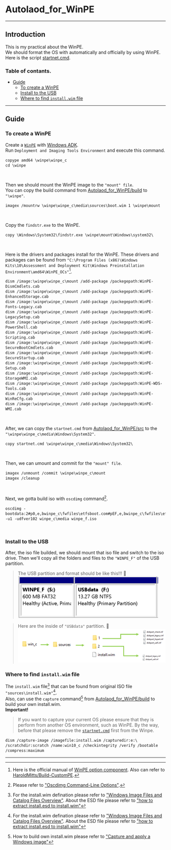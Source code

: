 # Autolaod_for_WinPE<br>

***

## Introduction <br>
This is my practical about the WinPE.<br>
We should format the OS with automatically and officially by using WinPE.<br>
Here is the script [startnet.cmd](https://github.com/yutsunoki/Autolaod_for_WinPE/edit/main/src/startnet.cmd).<br>

### Table of contants.
* [Guide](https://github.com/yutsunoki/Autolaod_for_WinPE/blob/main/README.md#guide)
  - [To create a WinPE](https://github.com/yutsunoki/Autolaod_for_WinPE/blob/main/README.md#to-create-a-WinPE) 
  - [Install to the USB](https://github.com/yutsunoki/Autolaod_for_WinPE/blob/main/README.md#install-to-the-USB)
  - [Where to find `install.wim` file](https://github.com/yutsunoki/Autolaod_for_WinPE/blob/main/README.md#where-to-find-installwim-file)
    
***

## Guide

### To create a WinPE

Create a [`WinPE`](https://learn.microsoft.com/en-us/windows-hardware/manufacture/desktop/winpe-create-usb-bootable-drive?view=windows-11) with [Windows ADK](https://learn.microsoft.com/en-us/windows-hardware/get-started/adk-install).<br>
Run `Deployment and Imaging Tools Environment` and execute this command.<br>
```
copype amd64 \winpe\winpe_c
cd \winpe
```
<br>

Then we should mount the WinPE image to the `"mount" file`.<br>
You can copy the build command from [Autolaod_for_WinPE/build](https://github.com/yutsunoki/Autolaod_for_WinPE/tree/main/build) to `"\winpe"`.<br>
```
imagex /mountrw \winpe\winpe_c\media\sources\boot.wim 1 \winpe\mount
```
<br>

Copy the `findstr.exe` to the WinPE.<br>
```
copy \Windows\System32\findstr.exe \winpe\mount\Windows\system32\
```
<br>

Here is the drivers and packages install for the WinPE. These drivers and packages can be found from `"C:\Program Files (x86)\Windows Kits\10\Assessment and Deployment Kit\Windows Preinstallation Environment\amd64\WinPE_OCs"`[^1]. <br>
```
dism /image:\winpe\winpe_c\mount /add-package /packegepath:WinPE-DismCmdlets.cab
dism /image:\winpe\winpe_c\mount /add-package /packegepath:WinPE-EnhancedStorage.cab
dism /image:\winpe\winpe_c\mount /add-package /packegepath:WinPE-Fonts-Legacy.cab
dism /image:\winpe\winpe_c\mount /add-package /packegepath:WinPE-LegacySetup.cab
dism /image:\winpe\winpe_c\mount /add-package /packegepath:WinPE-PowerShell.cab
dism /image:\winpe\winpe_c\mount /add-package /packegepath:WinPE-Scripting.cab
dism /image:\winpe\winpe_c\mount /add-package /packegepath:WinPE-SecureBootCmdlets.cab
dism /image:\winpe\winpe_c\mount /add-package /packegepath:WinPE-SecureStartup.cab
dism /image:\winpe\winpe_c\mount /add-package /packegepath:WinPE-Setup.cab
dism /image:\winpe\winpe_c\mount /add-package /packegepath:WinPE-StorageWMI.cab
dism /image:\winpe\winpe_c\mount /add-package /packegepath:WinPE-WDS-Tools.cab
dism /image:\winpe\winpe_c\mount /add-package /packegepath:WinPE-WinReCfg.cab
dism /image:\winpe\winpe_c\mount /add-package /packegepath:WinPE-WMI.cab
```
<br> 

After, we can copy the `startnet.cmd` from [Autolaod_for_WinPE/src](https://github.com/yutsunoki/Autolaod_for_WinPE/tree/main/src) to the `"\winpe\winpe_c\media\Windows\System32"`.<br>
```
copy startnet.cmd \winpe\winpe_c\media\Windows\System32\
```
<br>

Then, we can umount and commit for the `"mount" file`.<br>
```
imagex /unmount /commit \winpe\winpe_c\mount
imagex /cleanup
```
<br>

Next, we gotta build iso with `oscdimg` command[^2]. <br>
```
oscdimg -bootdata:2#p0,e,bwinpe_c\fwfiles\etfsboot.com#pEF,e,bwinpe_c\fwfiles\efisys.bin -u1 -udfver102 winpe_c\media winpe_f.iso
```
<br>

### Install to the USB

After, the iso file builded, we should mount that iso file and switch to the iso drive.
Then we'll copy all the folders and files to the `"WINPE_F"` of the USB partition.<br>

> The USB partition and format should be like this!!! 🔻<br>
![disk](https://github.com/yutsunoki/Autolaod_for_WinPE/blob/main/img/disk.png)<br>

> Here are the inside of `"USBdata"` partition. 🔻<br>
![map](https://github.com/yutsunoki/Autolaod_for_WinPE/blob/main/img/map.png)<br>

### Where to find `install.wim` file 

The `install.wim` file[^3] that can be found from original ISO file `"sources\install.wim"`[^3].<br>
Also, can use the `capture` command[^4] from [Autolaod_for_WinPE/build](https://github.com/yutsunoki/Autolaod_for_WinPE/tree/main/build) to build your own install.wim.<br>
**Important!** 
> If you want to capture your current OS please ensure that they is perform from another OS environment, such as WinPE. By the way, before that please remove the [`startnet.cmd`](https://github.com/yutsunoki/Autolaod_for_WinPE/blob/main/README.md?plain=1#L61) first from the Winpe.
```
dism /capture-image /imagefile:install.wim /capturedir:e:\ /scratchdir:scratch /name:win10_c /checkintegrity /verify /bootable /compress:maximum
```


***

[^1]: Here is the official manual of [WinPE option component](https://learn.microsoft.com/en-us/windows-hardware/manufacture/desktop/winpe-add-packages--optional-components-reference?view=windows-11). Also can refer to [HaroldMitts/Build-CustomPE](https://github.com/HaroldMitts/Build-CustomPE).

[^2]: Please refer to ["Oscdimg Command-Line Options"](https://learn.microsoft.com/en-us/windows-hardware/manufacture/desktop/oscdimg-command-line-options?view=windows-11).

[^3]: For the install.wim defination please refer to ["Windows Image Files and Catalog Files Overview"](https://learn.microsoft.com/en-us/windows-hardware/customize/desktop/wsim/windows-image-files-and-catalog-files-overview#windows-image-files). About the ESD file please refer to ["how to extract install.esd to install.wim"](https://www.wintips.org/how-to-extract-install-esd-to-install-wim-windows-10-8/)

[^4]: How to build own install.wim please refer to ["Capture and apply a Windows image"](https://learn.microsoft.com/en-us/windows-hardware/manufacture/desktop/capture-and-apply-windows-using-a-single-wim?view=windows-11)
